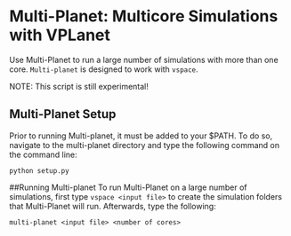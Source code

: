 # Multi-Planet: Multicore Simulations with VPLanet

Use Multi-Planet to run a large number of simulations with more than one core. `Multi-planet` is designed to work with `vspace`.

NOTE: This script is still experimental!

## Multi-Planet Setup

Prior to running Multi-planet, it must be added to your $PATH. To do so, navigate to the multi-planet directory and type the following command on the command line:
```
python setup.py
```

##Running Multi-planet
To run Multi-Planet on a large number of simulations, first type  `vspace <input file>` to create the simulation folders that Multi-Planet will run. Afterwards, type the following:
```
multi-planet <input file> <number of cores>
```
